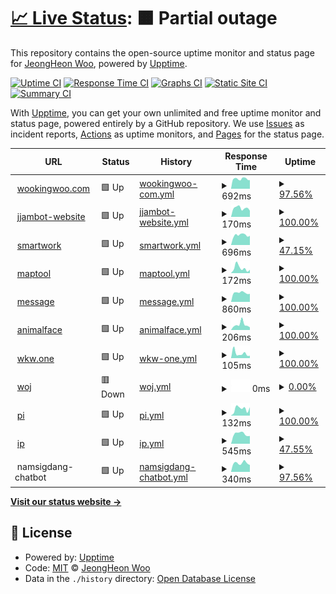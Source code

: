 # [📈 Live Status](https://status.wookingwoo.com): <!--live status--> **🟧 Partial outage**

This repository contains the open-source uptime monitor and status page for [JeongHeon Woo](https://wookingwoo.com), powered by [Upptime](https://github.com/upptime/upptime).

[![Uptime CI](https://github.com/wookingwoo/upptime/workflows/Uptime%20CI/badge.svg)](https://github.com/wookingwoo/upptime/actions?query=workflow%3A%22Uptime+CI%22)
[![Response Time CI](https://github.com/wookingwoo/upptime/workflows/Response%20Time%20CI/badge.svg)](https://github.com/wookingwoo/upptime/actions?query=workflow%3A%22Response+Time+CI%22)
[![Graphs CI](https://github.com/wookingwoo/upptime/workflows/Graphs%20CI/badge.svg)](https://github.com/wookingwoo/upptime/actions?query=workflow%3A%22Graphs+CI%22)
[![Static Site CI](https://github.com/wookingwoo/upptime/workflows/Static%20Site%20CI/badge.svg)](https://github.com/wookingwoo/upptime/actions?query=workflow%3A%22Static+Site+CI%22)
[![Summary CI](https://github.com/wookingwoo/upptime/workflows/Summary%20CI/badge.svg)](https://github.com/wookingwoo/upptime/actions?query=workflow%3A%22Summary+CI%22)

With [Upptime](https://upptime.js.org), you can get your own unlimited and free uptime monitor and status page, powered entirely by a GitHub repository. We use [Issues](https://github.com/wookingwoo/upptime/issues) as incident reports, [Actions](https://github.com/wookingwoo/upptime/actions) as uptime monitors, and [Pages](https://status.wookingwoo.com) for the status page.

<!--start: status pages-->
<!-- This summary is generated by Upptime (https://github.com/upptime/upptime) -->
<!-- Do not edit this manually, your changes will be overwritten -->
<!-- prettier-ignore -->
| URL | Status | History | Response Time | Uptime |
| --- | ------ | ------- | ------------- | ------ |
| <img alt="" src="https://icons.duckduckgo.com/ip3/wookingwoo.com.ico" height="13"> [wookingwoo.com](https://wookingwoo.com) | 🟩 Up | [wookingwoo-com.yml](https://github.com/wookingwoo/upptime/commits/HEAD/history/wookingwoo-com.yml) | <details><summary><img alt="Response time graph" src="./graphs/wookingwoo-com/response-time-week.png" height="20"> 692ms</summary><br><a href="https://status.wookingwoo.com/history/wookingwoo-com"><img alt="Response time 760" src="https://img.shields.io/endpoint?url=https%3A%2F%2Fraw.githubusercontent.com%2Fwookingwoo%2Fupptime%2FHEAD%2Fapi%2Fwookingwoo-com%2Fresponse-time.json"></a><br><a href="https://status.wookingwoo.com/history/wookingwoo-com"><img alt="24-hour response time 610" src="https://img.shields.io/endpoint?url=https%3A%2F%2Fraw.githubusercontent.com%2Fwookingwoo%2Fupptime%2FHEAD%2Fapi%2Fwookingwoo-com%2Fresponse-time-day.json"></a><br><a href="https://status.wookingwoo.com/history/wookingwoo-com"><img alt="7-day response time 692" src="https://img.shields.io/endpoint?url=https%3A%2F%2Fraw.githubusercontent.com%2Fwookingwoo%2Fupptime%2FHEAD%2Fapi%2Fwookingwoo-com%2Fresponse-time-week.json"></a><br><a href="https://status.wookingwoo.com/history/wookingwoo-com"><img alt="30-day response time 818" src="https://img.shields.io/endpoint?url=https%3A%2F%2Fraw.githubusercontent.com%2Fwookingwoo%2Fupptime%2FHEAD%2Fapi%2Fwookingwoo-com%2Fresponse-time-month.json"></a><br><a href="https://status.wookingwoo.com/history/wookingwoo-com"><img alt="1-year response time 758" src="https://img.shields.io/endpoint?url=https%3A%2F%2Fraw.githubusercontent.com%2Fwookingwoo%2Fupptime%2FHEAD%2Fapi%2Fwookingwoo-com%2Fresponse-time-year.json"></a></details> | <details><summary><a href="https://status.wookingwoo.com/history/wookingwoo-com">97.56%</a></summary><a href="https://status.wookingwoo.com/history/wookingwoo-com"><img alt="All-time uptime 99.16%" src="https://img.shields.io/endpoint?url=https%3A%2F%2Fraw.githubusercontent.com%2Fwookingwoo%2Fupptime%2FHEAD%2Fapi%2Fwookingwoo-com%2Fuptime.json"></a><br><a href="https://status.wookingwoo.com/history/wookingwoo-com"><img alt="24-hour uptime 100.00%" src="https://img.shields.io/endpoint?url=https%3A%2F%2Fraw.githubusercontent.com%2Fwookingwoo%2Fupptime%2FHEAD%2Fapi%2Fwookingwoo-com%2Fuptime-day.json"></a><br><a href="https://status.wookingwoo.com/history/wookingwoo-com"><img alt="7-day uptime 97.56%" src="https://img.shields.io/endpoint?url=https%3A%2F%2Fraw.githubusercontent.com%2Fwookingwoo%2Fupptime%2FHEAD%2Fapi%2Fwookingwoo-com%2Fuptime-week.json"></a><br><a href="https://status.wookingwoo.com/history/wookingwoo-com"><img alt="30-day uptime 89.84%" src="https://img.shields.io/endpoint?url=https%3A%2F%2Fraw.githubusercontent.com%2Fwookingwoo%2Fupptime%2FHEAD%2Fapi%2Fwookingwoo-com%2Fuptime-month.json"></a><br><a href="https://status.wookingwoo.com/history/wookingwoo-com"><img alt="1-year uptime 99.14%" src="https://img.shields.io/endpoint?url=https%3A%2F%2Fraw.githubusercontent.com%2Fwookingwoo%2Fupptime%2FHEAD%2Fapi%2Fwookingwoo-com%2Fuptime-year.json"></a></details>
| <img alt="" src="https://icons.duckduckgo.com/ip3/jjambot.wookingwoo.com.ico" height="13"> [jjambot-website](https://jjambot.wookingwoo.com) | 🟩 Up | [jjambot-website.yml](https://github.com/wookingwoo/upptime/commits/HEAD/history/jjambot-website.yml) | <details><summary><img alt="Response time graph" src="./graphs/jjambot-website/response-time-week.png" height="20"> 170ms</summary><br><a href="https://status.wookingwoo.com/history/jjambot-website"><img alt="Response time 209" src="https://img.shields.io/endpoint?url=https%3A%2F%2Fraw.githubusercontent.com%2Fwookingwoo%2Fupptime%2FHEAD%2Fapi%2Fjjambot-website%2Fresponse-time.json"></a><br><a href="https://status.wookingwoo.com/history/jjambot-website"><img alt="24-hour response time 121" src="https://img.shields.io/endpoint?url=https%3A%2F%2Fraw.githubusercontent.com%2Fwookingwoo%2Fupptime%2FHEAD%2Fapi%2Fjjambot-website%2Fresponse-time-day.json"></a><br><a href="https://status.wookingwoo.com/history/jjambot-website"><img alt="7-day response time 170" src="https://img.shields.io/endpoint?url=https%3A%2F%2Fraw.githubusercontent.com%2Fwookingwoo%2Fupptime%2FHEAD%2Fapi%2Fjjambot-website%2Fresponse-time-week.json"></a><br><a href="https://status.wookingwoo.com/history/jjambot-website"><img alt="30-day response time 179" src="https://img.shields.io/endpoint?url=https%3A%2F%2Fraw.githubusercontent.com%2Fwookingwoo%2Fupptime%2FHEAD%2Fapi%2Fjjambot-website%2Fresponse-time-month.json"></a><br><a href="https://status.wookingwoo.com/history/jjambot-website"><img alt="1-year response time 202" src="https://img.shields.io/endpoint?url=https%3A%2F%2Fraw.githubusercontent.com%2Fwookingwoo%2Fupptime%2FHEAD%2Fapi%2Fjjambot-website%2Fresponse-time-year.json"></a></details> | <details><summary><a href="https://status.wookingwoo.com/history/jjambot-website">100.00%</a></summary><a href="https://status.wookingwoo.com/history/jjambot-website"><img alt="All-time uptime 99.99%" src="https://img.shields.io/endpoint?url=https%3A%2F%2Fraw.githubusercontent.com%2Fwookingwoo%2Fupptime%2FHEAD%2Fapi%2Fjjambot-website%2Fuptime.json"></a><br><a href="https://status.wookingwoo.com/history/jjambot-website"><img alt="24-hour uptime 100.00%" src="https://img.shields.io/endpoint?url=https%3A%2F%2Fraw.githubusercontent.com%2Fwookingwoo%2Fupptime%2FHEAD%2Fapi%2Fjjambot-website%2Fuptime-day.json"></a><br><a href="https://status.wookingwoo.com/history/jjambot-website"><img alt="7-day uptime 100.00%" src="https://img.shields.io/endpoint?url=https%3A%2F%2Fraw.githubusercontent.com%2Fwookingwoo%2Fupptime%2FHEAD%2Fapi%2Fjjambot-website%2Fuptime-week.json"></a><br><a href="https://status.wookingwoo.com/history/jjambot-website"><img alt="30-day uptime 100.00%" src="https://img.shields.io/endpoint?url=https%3A%2F%2Fraw.githubusercontent.com%2Fwookingwoo%2Fupptime%2FHEAD%2Fapi%2Fjjambot-website%2Fuptime-month.json"></a><br><a href="https://status.wookingwoo.com/history/jjambot-website"><img alt="1-year uptime 100.00%" src="https://img.shields.io/endpoint?url=https%3A%2F%2Fraw.githubusercontent.com%2Fwookingwoo%2Fupptime%2FHEAD%2Fapi%2Fjjambot-website%2Fuptime-year.json"></a></details>
| <img alt="" src="https://icons.duckduckgo.com/ip3/smartwork.wookingwoo.com.ico" height="13"> [smartwork](https://smartwork.wookingwoo.com) | 🟩 Up | [smartwork.yml](https://github.com/wookingwoo/upptime/commits/HEAD/history/smartwork.yml) | <details><summary><img alt="Response time graph" src="./graphs/smartwork/response-time-week.png" height="20"> 696ms</summary><br><a href="https://status.wookingwoo.com/history/smartwork"><img alt="Response time 836" src="https://img.shields.io/endpoint?url=https%3A%2F%2Fraw.githubusercontent.com%2Fwookingwoo%2Fupptime%2FHEAD%2Fapi%2Fsmartwork%2Fresponse-time.json"></a><br><a href="https://status.wookingwoo.com/history/smartwork"><img alt="24-hour response time 650" src="https://img.shields.io/endpoint?url=https%3A%2F%2Fraw.githubusercontent.com%2Fwookingwoo%2Fupptime%2FHEAD%2Fapi%2Fsmartwork%2Fresponse-time-day.json"></a><br><a href="https://status.wookingwoo.com/history/smartwork"><img alt="7-day response time 696" src="https://img.shields.io/endpoint?url=https%3A%2F%2Fraw.githubusercontent.com%2Fwookingwoo%2Fupptime%2FHEAD%2Fapi%2Fsmartwork%2Fresponse-time-week.json"></a><br><a href="https://status.wookingwoo.com/history/smartwork"><img alt="30-day response time 723" src="https://img.shields.io/endpoint?url=https%3A%2F%2Fraw.githubusercontent.com%2Fwookingwoo%2Fupptime%2FHEAD%2Fapi%2Fsmartwork%2Fresponse-time-month.json"></a><br><a href="https://status.wookingwoo.com/history/smartwork"><img alt="1-year response time 828" src="https://img.shields.io/endpoint?url=https%3A%2F%2Fraw.githubusercontent.com%2Fwookingwoo%2Fupptime%2FHEAD%2Fapi%2Fsmartwork%2Fresponse-time-year.json"></a></details> | <details><summary><a href="https://status.wookingwoo.com/history/smartwork">47.15%</a></summary><a href="https://status.wookingwoo.com/history/smartwork"><img alt="All-time uptime 99.26%" src="https://img.shields.io/endpoint?url=https%3A%2F%2Fraw.githubusercontent.com%2Fwookingwoo%2Fupptime%2FHEAD%2Fapi%2Fsmartwork%2Fuptime.json"></a><br><a href="https://status.wookingwoo.com/history/smartwork"><img alt="24-hour uptime 100.00%" src="https://img.shields.io/endpoint?url=https%3A%2F%2Fraw.githubusercontent.com%2Fwookingwoo%2Fupptime%2FHEAD%2Fapi%2Fsmartwork%2Fuptime-day.json"></a><br><a href="https://status.wookingwoo.com/history/smartwork"><img alt="7-day uptime 47.15%" src="https://img.shields.io/endpoint?url=https%3A%2F%2Fraw.githubusercontent.com%2Fwookingwoo%2Fupptime%2FHEAD%2Fapi%2Fsmartwork%2Fuptime-week.json"></a><br><a href="https://status.wookingwoo.com/history/smartwork"><img alt="30-day uptime 76.50%" src="https://img.shields.io/endpoint?url=https%3A%2F%2Fraw.githubusercontent.com%2Fwookingwoo%2Fupptime%2FHEAD%2Fapi%2Fsmartwork%2Fuptime-month.json"></a><br><a href="https://status.wookingwoo.com/history/smartwork"><img alt="1-year uptime 98.03%" src="https://img.shields.io/endpoint?url=https%3A%2F%2Fraw.githubusercontent.com%2Fwookingwoo%2Fupptime%2FHEAD%2Fapi%2Fsmartwork%2Fuptime-year.json"></a></details>
| <img alt="" src="https://icons.duckduckgo.com/ip3/maptool.wookingwoo.com.ico" height="13"> [maptool](https://maptool.wookingwoo.com) | 🟩 Up | [maptool.yml](https://github.com/wookingwoo/upptime/commits/HEAD/history/maptool.yml) | <details><summary><img alt="Response time graph" src="./graphs/maptool/response-time-week.png" height="20"> 172ms</summary><br><a href="https://status.wookingwoo.com/history/maptool"><img alt="Response time 217" src="https://img.shields.io/endpoint?url=https%3A%2F%2Fraw.githubusercontent.com%2Fwookingwoo%2Fupptime%2FHEAD%2Fapi%2Fmaptool%2Fresponse-time.json"></a><br><a href="https://status.wookingwoo.com/history/maptool"><img alt="24-hour response time 113" src="https://img.shields.io/endpoint?url=https%3A%2F%2Fraw.githubusercontent.com%2Fwookingwoo%2Fupptime%2FHEAD%2Fapi%2Fmaptool%2Fresponse-time-day.json"></a><br><a href="https://status.wookingwoo.com/history/maptool"><img alt="7-day response time 172" src="https://img.shields.io/endpoint?url=https%3A%2F%2Fraw.githubusercontent.com%2Fwookingwoo%2Fupptime%2FHEAD%2Fapi%2Fmaptool%2Fresponse-time-week.json"></a><br><a href="https://status.wookingwoo.com/history/maptool"><img alt="30-day response time 167" src="https://img.shields.io/endpoint?url=https%3A%2F%2Fraw.githubusercontent.com%2Fwookingwoo%2Fupptime%2FHEAD%2Fapi%2Fmaptool%2Fresponse-time-month.json"></a><br><a href="https://status.wookingwoo.com/history/maptool"><img alt="1-year response time 192" src="https://img.shields.io/endpoint?url=https%3A%2F%2Fraw.githubusercontent.com%2Fwookingwoo%2Fupptime%2FHEAD%2Fapi%2Fmaptool%2Fresponse-time-year.json"></a></details> | <details><summary><a href="https://status.wookingwoo.com/history/maptool">100.00%</a></summary><a href="https://status.wookingwoo.com/history/maptool"><img alt="All-time uptime 99.98%" src="https://img.shields.io/endpoint?url=https%3A%2F%2Fraw.githubusercontent.com%2Fwookingwoo%2Fupptime%2FHEAD%2Fapi%2Fmaptool%2Fuptime.json"></a><br><a href="https://status.wookingwoo.com/history/maptool"><img alt="24-hour uptime 100.00%" src="https://img.shields.io/endpoint?url=https%3A%2F%2Fraw.githubusercontent.com%2Fwookingwoo%2Fupptime%2FHEAD%2Fapi%2Fmaptool%2Fuptime-day.json"></a><br><a href="https://status.wookingwoo.com/history/maptool"><img alt="7-day uptime 100.00%" src="https://img.shields.io/endpoint?url=https%3A%2F%2Fraw.githubusercontent.com%2Fwookingwoo%2Fupptime%2FHEAD%2Fapi%2Fmaptool%2Fuptime-week.json"></a><br><a href="https://status.wookingwoo.com/history/maptool"><img alt="30-day uptime 100.00%" src="https://img.shields.io/endpoint?url=https%3A%2F%2Fraw.githubusercontent.com%2Fwookingwoo%2Fupptime%2FHEAD%2Fapi%2Fmaptool%2Fuptime-month.json"></a><br><a href="https://status.wookingwoo.com/history/maptool"><img alt="1-year uptime 100.00%" src="https://img.shields.io/endpoint?url=https%3A%2F%2Fraw.githubusercontent.com%2Fwookingwoo%2Fupptime%2FHEAD%2Fapi%2Fmaptool%2Fuptime-year.json"></a></details>
| <img alt="" src="https://icons.duckduckgo.com/ip3/msg.wookingwoo.com.ico" height="13"> [message](https://msg.wookingwoo.com/oauth2/login?message=%EB%A1%9C%EA%B7%B8%EC%9D%B8%EC%9D%B4%20%ED%95%84%EC%9A%94%ED%95%A9%EB%8B%88%EB%8B%A4&returnUrl=http%3A%2F%2Fmsg.wookingwoo.com%2Fdashboard) | 🟩 Up | [message.yml](https://github.com/wookingwoo/upptime/commits/HEAD/history/message.yml) | <details><summary><img alt="Response time graph" src="./graphs/message/response-time-week.png" height="20"> 860ms</summary><br><a href="https://status.wookingwoo.com/history/message"><img alt="Response time 993" src="https://img.shields.io/endpoint?url=https%3A%2F%2Fraw.githubusercontent.com%2Fwookingwoo%2Fupptime%2FHEAD%2Fapi%2Fmessage%2Fresponse-time.json"></a><br><a href="https://status.wookingwoo.com/history/message"><img alt="24-hour response time 751" src="https://img.shields.io/endpoint?url=https%3A%2F%2Fraw.githubusercontent.com%2Fwookingwoo%2Fupptime%2FHEAD%2Fapi%2Fmessage%2Fresponse-time-day.json"></a><br><a href="https://status.wookingwoo.com/history/message"><img alt="7-day response time 860" src="https://img.shields.io/endpoint?url=https%3A%2F%2Fraw.githubusercontent.com%2Fwookingwoo%2Fupptime%2FHEAD%2Fapi%2Fmessage%2Fresponse-time-week.json"></a><br><a href="https://status.wookingwoo.com/history/message"><img alt="30-day response time 946" src="https://img.shields.io/endpoint?url=https%3A%2F%2Fraw.githubusercontent.com%2Fwookingwoo%2Fupptime%2FHEAD%2Fapi%2Fmessage%2Fresponse-time-month.json"></a><br><a href="https://status.wookingwoo.com/history/message"><img alt="1-year response time 999" src="https://img.shields.io/endpoint?url=https%3A%2F%2Fraw.githubusercontent.com%2Fwookingwoo%2Fupptime%2FHEAD%2Fapi%2Fmessage%2Fresponse-time-year.json"></a></details> | <details><summary><a href="https://status.wookingwoo.com/history/message">100.00%</a></summary><a href="https://status.wookingwoo.com/history/message"><img alt="All-time uptime 99.97%" src="https://img.shields.io/endpoint?url=https%3A%2F%2Fraw.githubusercontent.com%2Fwookingwoo%2Fupptime%2FHEAD%2Fapi%2Fmessage%2Fuptime.json"></a><br><a href="https://status.wookingwoo.com/history/message"><img alt="24-hour uptime 100.00%" src="https://img.shields.io/endpoint?url=https%3A%2F%2Fraw.githubusercontent.com%2Fwookingwoo%2Fupptime%2FHEAD%2Fapi%2Fmessage%2Fuptime-day.json"></a><br><a href="https://status.wookingwoo.com/history/message"><img alt="7-day uptime 100.00%" src="https://img.shields.io/endpoint?url=https%3A%2F%2Fraw.githubusercontent.com%2Fwookingwoo%2Fupptime%2FHEAD%2Fapi%2Fmessage%2Fuptime-week.json"></a><br><a href="https://status.wookingwoo.com/history/message"><img alt="30-day uptime 100.00%" src="https://img.shields.io/endpoint?url=https%3A%2F%2Fraw.githubusercontent.com%2Fwookingwoo%2Fupptime%2FHEAD%2Fapi%2Fmessage%2Fuptime-month.json"></a><br><a href="https://status.wookingwoo.com/history/message"><img alt="1-year uptime 100.00%" src="https://img.shields.io/endpoint?url=https%3A%2F%2Fraw.githubusercontent.com%2Fwookingwoo%2Fupptime%2FHEAD%2Fapi%2Fmessage%2Fuptime-year.json"></a></details>
| <img alt="" src="https://icons.duckduckgo.com/ip3/animalface.wookingwoo.com.ico" height="13"> [animalface](https://animalface.wookingwoo.com) | 🟩 Up | [animalface.yml](https://github.com/wookingwoo/upptime/commits/HEAD/history/animalface.yml) | <details><summary><img alt="Response time graph" src="./graphs/animalface/response-time-week.png" height="20"> 206ms</summary><br><a href="https://status.wookingwoo.com/history/animalface"><img alt="Response time 195" src="https://img.shields.io/endpoint?url=https%3A%2F%2Fraw.githubusercontent.com%2Fwookingwoo%2Fupptime%2FHEAD%2Fapi%2Fanimalface%2Fresponse-time.json"></a><br><a href="https://status.wookingwoo.com/history/animalface"><img alt="24-hour response time 100" src="https://img.shields.io/endpoint?url=https%3A%2F%2Fraw.githubusercontent.com%2Fwookingwoo%2Fupptime%2FHEAD%2Fapi%2Fanimalface%2Fresponse-time-day.json"></a><br><a href="https://status.wookingwoo.com/history/animalface"><img alt="7-day response time 206" src="https://img.shields.io/endpoint?url=https%3A%2F%2Fraw.githubusercontent.com%2Fwookingwoo%2Fupptime%2FHEAD%2Fapi%2Fanimalface%2Fresponse-time-week.json"></a><br><a href="https://status.wookingwoo.com/history/animalface"><img alt="30-day response time 172" src="https://img.shields.io/endpoint?url=https%3A%2F%2Fraw.githubusercontent.com%2Fwookingwoo%2Fupptime%2FHEAD%2Fapi%2Fanimalface%2Fresponse-time-month.json"></a><br><a href="https://status.wookingwoo.com/history/animalface"><img alt="1-year response time 179" src="https://img.shields.io/endpoint?url=https%3A%2F%2Fraw.githubusercontent.com%2Fwookingwoo%2Fupptime%2FHEAD%2Fapi%2Fanimalface%2Fresponse-time-year.json"></a></details> | <details><summary><a href="https://status.wookingwoo.com/history/animalface">100.00%</a></summary><a href="https://status.wookingwoo.com/history/animalface"><img alt="All-time uptime 99.98%" src="https://img.shields.io/endpoint?url=https%3A%2F%2Fraw.githubusercontent.com%2Fwookingwoo%2Fupptime%2FHEAD%2Fapi%2Fanimalface%2Fuptime.json"></a><br><a href="https://status.wookingwoo.com/history/animalface"><img alt="24-hour uptime 100.00%" src="https://img.shields.io/endpoint?url=https%3A%2F%2Fraw.githubusercontent.com%2Fwookingwoo%2Fupptime%2FHEAD%2Fapi%2Fanimalface%2Fuptime-day.json"></a><br><a href="https://status.wookingwoo.com/history/animalface"><img alt="7-day uptime 100.00%" src="https://img.shields.io/endpoint?url=https%3A%2F%2Fraw.githubusercontent.com%2Fwookingwoo%2Fupptime%2FHEAD%2Fapi%2Fanimalface%2Fuptime-week.json"></a><br><a href="https://status.wookingwoo.com/history/animalface"><img alt="30-day uptime 100.00%" src="https://img.shields.io/endpoint?url=https%3A%2F%2Fraw.githubusercontent.com%2Fwookingwoo%2Fupptime%2FHEAD%2Fapi%2Fanimalface%2Fuptime-month.json"></a><br><a href="https://status.wookingwoo.com/history/animalface"><img alt="1-year uptime 100.00%" src="https://img.shields.io/endpoint?url=https%3A%2F%2Fraw.githubusercontent.com%2Fwookingwoo%2Fupptime%2FHEAD%2Fapi%2Fanimalface%2Fuptime-year.json"></a></details>
| <img alt="" src="https://icons.duckduckgo.com/ip3/wkw.one.ico" height="13"> [wkw.one](https://wkw.one) | 🟩 Up | [wkw-one.yml](https://github.com/wookingwoo/upptime/commits/HEAD/history/wkw-one.yml) | <details><summary><img alt="Response time graph" src="./graphs/wkw-one/response-time-week.png" height="20"> 105ms</summary><br><a href="https://status.wookingwoo.com/history/wkw-one"><img alt="Response time 128" src="https://img.shields.io/endpoint?url=https%3A%2F%2Fraw.githubusercontent.com%2Fwookingwoo%2Fupptime%2FHEAD%2Fapi%2Fwkw-one%2Fresponse-time.json"></a><br><a href="https://status.wookingwoo.com/history/wkw-one"><img alt="24-hour response time 53" src="https://img.shields.io/endpoint?url=https%3A%2F%2Fraw.githubusercontent.com%2Fwookingwoo%2Fupptime%2FHEAD%2Fapi%2Fwkw-one%2Fresponse-time-day.json"></a><br><a href="https://status.wookingwoo.com/history/wkw-one"><img alt="7-day response time 105" src="https://img.shields.io/endpoint?url=https%3A%2F%2Fraw.githubusercontent.com%2Fwookingwoo%2Fupptime%2FHEAD%2Fapi%2Fwkw-one%2Fresponse-time-week.json"></a><br><a href="https://status.wookingwoo.com/history/wkw-one"><img alt="30-day response time 112" src="https://img.shields.io/endpoint?url=https%3A%2F%2Fraw.githubusercontent.com%2Fwookingwoo%2Fupptime%2FHEAD%2Fapi%2Fwkw-one%2Fresponse-time-month.json"></a><br><a href="https://status.wookingwoo.com/history/wkw-one"><img alt="1-year response time 122" src="https://img.shields.io/endpoint?url=https%3A%2F%2Fraw.githubusercontent.com%2Fwookingwoo%2Fupptime%2FHEAD%2Fapi%2Fwkw-one%2Fresponse-time-year.json"></a></details> | <details><summary><a href="https://status.wookingwoo.com/history/wkw-one">100.00%</a></summary><a href="https://status.wookingwoo.com/history/wkw-one"><img alt="All-time uptime 99.99%" src="https://img.shields.io/endpoint?url=https%3A%2F%2Fraw.githubusercontent.com%2Fwookingwoo%2Fupptime%2FHEAD%2Fapi%2Fwkw-one%2Fuptime.json"></a><br><a href="https://status.wookingwoo.com/history/wkw-one"><img alt="24-hour uptime 100.00%" src="https://img.shields.io/endpoint?url=https%3A%2F%2Fraw.githubusercontent.com%2Fwookingwoo%2Fupptime%2FHEAD%2Fapi%2Fwkw-one%2Fuptime-day.json"></a><br><a href="https://status.wookingwoo.com/history/wkw-one"><img alt="7-day uptime 100.00%" src="https://img.shields.io/endpoint?url=https%3A%2F%2Fraw.githubusercontent.com%2Fwookingwoo%2Fupptime%2FHEAD%2Fapi%2Fwkw-one%2Fuptime-week.json"></a><br><a href="https://status.wookingwoo.com/history/wkw-one"><img alt="30-day uptime 100.00%" src="https://img.shields.io/endpoint?url=https%3A%2F%2Fraw.githubusercontent.com%2Fwookingwoo%2Fupptime%2FHEAD%2Fapi%2Fwkw-one%2Fuptime-month.json"></a><br><a href="https://status.wookingwoo.com/history/wkw-one"><img alt="1-year uptime 99.99%" src="https://img.shields.io/endpoint?url=https%3A%2F%2Fraw.githubusercontent.com%2Fwookingwoo%2Fupptime%2FHEAD%2Fapi%2Fwkw-one%2Fuptime-year.json"></a></details>
| <img alt="" src="https://icons.duckduckgo.com/ip3/woj.wookingwoo.com.ico" height="13"> [woj](http://woj.wookingwoo.com/) | 🟥 Down | [woj.yml](https://github.com/wookingwoo/upptime/commits/HEAD/history/woj.yml) | <details><summary><img alt="Response time graph" src="./graphs/woj/response-time-week.png" height="20"> 0ms</summary><br><a href="https://status.wookingwoo.com/history/woj"><img alt="Response time 380" src="https://img.shields.io/endpoint?url=https%3A%2F%2Fraw.githubusercontent.com%2Fwookingwoo%2Fupptime%2FHEAD%2Fapi%2Fwoj%2Fresponse-time.json"></a><br><a href="https://status.wookingwoo.com/history/woj"><img alt="24-hour response time 0" src="https://img.shields.io/endpoint?url=https%3A%2F%2Fraw.githubusercontent.com%2Fwookingwoo%2Fupptime%2FHEAD%2Fapi%2Fwoj%2Fresponse-time-day.json"></a><br><a href="https://status.wookingwoo.com/history/woj"><img alt="7-day response time 0" src="https://img.shields.io/endpoint?url=https%3A%2F%2Fraw.githubusercontent.com%2Fwookingwoo%2Fupptime%2FHEAD%2Fapi%2Fwoj%2Fresponse-time-week.json"></a><br><a href="https://status.wookingwoo.com/history/woj"><img alt="30-day response time 0" src="https://img.shields.io/endpoint?url=https%3A%2F%2Fraw.githubusercontent.com%2Fwookingwoo%2Fupptime%2FHEAD%2Fapi%2Fwoj%2Fresponse-time-month.json"></a><br><a href="https://status.wookingwoo.com/history/woj"><img alt="1-year response time 413" src="https://img.shields.io/endpoint?url=https%3A%2F%2Fraw.githubusercontent.com%2Fwookingwoo%2Fupptime%2FHEAD%2Fapi%2Fwoj%2Fresponse-time-year.json"></a></details> | <details><summary><a href="https://status.wookingwoo.com/history/woj">0.00%</a></summary><a href="https://status.wookingwoo.com/history/woj"><img alt="All-time uptime 0.16%" src="https://img.shields.io/endpoint?url=https%3A%2F%2Fraw.githubusercontent.com%2Fwookingwoo%2Fupptime%2FHEAD%2Fapi%2Fwoj%2Fuptime.json"></a><br><a href="https://status.wookingwoo.com/history/woj"><img alt="24-hour uptime 0.00%" src="https://img.shields.io/endpoint?url=https%3A%2F%2Fraw.githubusercontent.com%2Fwookingwoo%2Fupptime%2FHEAD%2Fapi%2Fwoj%2Fuptime-day.json"></a><br><a href="https://status.wookingwoo.com/history/woj"><img alt="7-day uptime 0.00%" src="https://img.shields.io/endpoint?url=https%3A%2F%2Fraw.githubusercontent.com%2Fwookingwoo%2Fupptime%2FHEAD%2Fapi%2Fwoj%2Fuptime-week.json"></a><br><a href="https://status.wookingwoo.com/history/woj"><img alt="30-day uptime 1.38%" src="https://img.shields.io/endpoint?url=https%3A%2F%2Fraw.githubusercontent.com%2Fwookingwoo%2Fupptime%2FHEAD%2Fapi%2Fwoj%2Fuptime-month.json"></a><br><a href="https://status.wookingwoo.com/history/woj"><img alt="1-year uptime 0.00%" src="https://img.shields.io/endpoint?url=https%3A%2F%2Fraw.githubusercontent.com%2Fwookingwoo%2Fupptime%2FHEAD%2Fapi%2Fwoj%2Fuptime-year.json"></a></details>
| <img alt="" src="https://icons.duckduckgo.com/ip3/pi.wookingwoo.com.ico" height="13"> [pi](https://pi.wookingwoo.com/) | 🟩 Up | [pi.yml](https://github.com/wookingwoo/upptime/commits/HEAD/history/pi.yml) | <details><summary><img alt="Response time graph" src="./graphs/pi/response-time-week.png" height="20"> 132ms</summary><br><a href="https://status.wookingwoo.com/history/pi"><img alt="Response time 184" src="https://img.shields.io/endpoint?url=https%3A%2F%2Fraw.githubusercontent.com%2Fwookingwoo%2Fupptime%2FHEAD%2Fapi%2Fpi%2Fresponse-time.json"></a><br><a href="https://status.wookingwoo.com/history/pi"><img alt="24-hour response time 162" src="https://img.shields.io/endpoint?url=https%3A%2F%2Fraw.githubusercontent.com%2Fwookingwoo%2Fupptime%2FHEAD%2Fapi%2Fpi%2Fresponse-time-day.json"></a><br><a href="https://status.wookingwoo.com/history/pi"><img alt="7-day response time 132" src="https://img.shields.io/endpoint?url=https%3A%2F%2Fraw.githubusercontent.com%2Fwookingwoo%2Fupptime%2FHEAD%2Fapi%2Fpi%2Fresponse-time-week.json"></a><br><a href="https://status.wookingwoo.com/history/pi"><img alt="30-day response time 172" src="https://img.shields.io/endpoint?url=https%3A%2F%2Fraw.githubusercontent.com%2Fwookingwoo%2Fupptime%2FHEAD%2Fapi%2Fpi%2Fresponse-time-month.json"></a><br><a href="https://status.wookingwoo.com/history/pi"><img alt="1-year response time 175" src="https://img.shields.io/endpoint?url=https%3A%2F%2Fraw.githubusercontent.com%2Fwookingwoo%2Fupptime%2FHEAD%2Fapi%2Fpi%2Fresponse-time-year.json"></a></details> | <details><summary><a href="https://status.wookingwoo.com/history/pi">100.00%</a></summary><a href="https://status.wookingwoo.com/history/pi"><img alt="All-time uptime 100.00%" src="https://img.shields.io/endpoint?url=https%3A%2F%2Fraw.githubusercontent.com%2Fwookingwoo%2Fupptime%2FHEAD%2Fapi%2Fpi%2Fuptime.json"></a><br><a href="https://status.wookingwoo.com/history/pi"><img alt="24-hour uptime 100.00%" src="https://img.shields.io/endpoint?url=https%3A%2F%2Fraw.githubusercontent.com%2Fwookingwoo%2Fupptime%2FHEAD%2Fapi%2Fpi%2Fuptime-day.json"></a><br><a href="https://status.wookingwoo.com/history/pi"><img alt="7-day uptime 100.00%" src="https://img.shields.io/endpoint?url=https%3A%2F%2Fraw.githubusercontent.com%2Fwookingwoo%2Fupptime%2FHEAD%2Fapi%2Fpi%2Fuptime-week.json"></a><br><a href="https://status.wookingwoo.com/history/pi"><img alt="30-day uptime 100.00%" src="https://img.shields.io/endpoint?url=https%3A%2F%2Fraw.githubusercontent.com%2Fwookingwoo%2Fupptime%2FHEAD%2Fapi%2Fpi%2Fuptime-month.json"></a><br><a href="https://status.wookingwoo.com/history/pi"><img alt="1-year uptime 100.00%" src="https://img.shields.io/endpoint?url=https%3A%2F%2Fraw.githubusercontent.com%2Fwookingwoo%2Fupptime%2FHEAD%2Fapi%2Fpi%2Fuptime-year.json"></a></details>
| <img alt="" src="https://icons.duckduckgo.com/ip3/ip.wookingwoo.com.ico" height="13"> [ip](http://ip.wookingwoo.com/) | 🟩 Up | [ip.yml](https://github.com/wookingwoo/upptime/commits/HEAD/history/ip.yml) | <details><summary><img alt="Response time graph" src="./graphs/ip/response-time-week.png" height="20"> 545ms</summary><br><a href="https://status.wookingwoo.com/history/ip"><img alt="Response time 1003" src="https://img.shields.io/endpoint?url=https%3A%2F%2Fraw.githubusercontent.com%2Fwookingwoo%2Fupptime%2FHEAD%2Fapi%2Fip%2Fresponse-time.json"></a><br><a href="https://status.wookingwoo.com/history/ip"><img alt="24-hour response time 423" src="https://img.shields.io/endpoint?url=https%3A%2F%2Fraw.githubusercontent.com%2Fwookingwoo%2Fupptime%2FHEAD%2Fapi%2Fip%2Fresponse-time-day.json"></a><br><a href="https://status.wookingwoo.com/history/ip"><img alt="7-day response time 545" src="https://img.shields.io/endpoint?url=https%3A%2F%2Fraw.githubusercontent.com%2Fwookingwoo%2Fupptime%2FHEAD%2Fapi%2Fip%2Fresponse-time-week.json"></a><br><a href="https://status.wookingwoo.com/history/ip"><img alt="30-day response time 621" src="https://img.shields.io/endpoint?url=https%3A%2F%2Fraw.githubusercontent.com%2Fwookingwoo%2Fupptime%2FHEAD%2Fapi%2Fip%2Fresponse-time-month.json"></a><br><a href="https://status.wookingwoo.com/history/ip"><img alt="1-year response time 953" src="https://img.shields.io/endpoint?url=https%3A%2F%2Fraw.githubusercontent.com%2Fwookingwoo%2Fupptime%2FHEAD%2Fapi%2Fip%2Fresponse-time-year.json"></a></details> | <details><summary><a href="https://status.wookingwoo.com/history/ip">47.55%</a></summary><a href="https://status.wookingwoo.com/history/ip"><img alt="All-time uptime 98.92%" src="https://img.shields.io/endpoint?url=https%3A%2F%2Fraw.githubusercontent.com%2Fwookingwoo%2Fupptime%2FHEAD%2Fapi%2Fip%2Fuptime.json"></a><br><a href="https://status.wookingwoo.com/history/ip"><img alt="24-hour uptime 100.00%" src="https://img.shields.io/endpoint?url=https%3A%2F%2Fraw.githubusercontent.com%2Fwookingwoo%2Fupptime%2FHEAD%2Fapi%2Fip%2Fuptime-day.json"></a><br><a href="https://status.wookingwoo.com/history/ip"><img alt="7-day uptime 47.55%" src="https://img.shields.io/endpoint?url=https%3A%2F%2Fraw.githubusercontent.com%2Fwookingwoo%2Fupptime%2FHEAD%2Fapi%2Fip%2Fuptime-week.json"></a><br><a href="https://status.wookingwoo.com/history/ip"><img alt="30-day uptime 76.60%" src="https://img.shields.io/endpoint?url=https%3A%2F%2Fraw.githubusercontent.com%2Fwookingwoo%2Fupptime%2FHEAD%2Fapi%2Fip%2Fuptime-month.json"></a><br><a href="https://status.wookingwoo.com/history/ip"><img alt="1-year uptime 98.03%" src="https://img.shields.io/endpoint?url=https%3A%2F%2Fraw.githubusercontent.com%2Fwookingwoo%2Fupptime%2FHEAD%2Fapi%2Fip%2Fuptime-year.json"></a></details>
| <img alt="" src="https://icons.duckduckgo.com/ip3/null.ico" height="13"> namsigdang-chatbot | 🟩 Up | [namsigdang-chatbot.yml](https://github.com/wookingwoo/upptime/commits/HEAD/history/namsigdang-chatbot.yml) | <details><summary><img alt="Response time graph" src="./graphs/namsigdang-chatbot/response-time-week.png" height="20"> 340ms</summary><br><a href="https://status.wookingwoo.com/history/namsigdang-chatbot"><img alt="Response time 370" src="https://img.shields.io/endpoint?url=https%3A%2F%2Fraw.githubusercontent.com%2Fwookingwoo%2Fupptime%2FHEAD%2Fapi%2Fnamsigdang-chatbot%2Fresponse-time.json"></a><br><a href="https://status.wookingwoo.com/history/namsigdang-chatbot"><img alt="24-hour response time 274" src="https://img.shields.io/endpoint?url=https%3A%2F%2Fraw.githubusercontent.com%2Fwookingwoo%2Fupptime%2FHEAD%2Fapi%2Fnamsigdang-chatbot%2Fresponse-time-day.json"></a><br><a href="https://status.wookingwoo.com/history/namsigdang-chatbot"><img alt="7-day response time 340" src="https://img.shields.io/endpoint?url=https%3A%2F%2Fraw.githubusercontent.com%2Fwookingwoo%2Fupptime%2FHEAD%2Fapi%2Fnamsigdang-chatbot%2Fresponse-time-week.json"></a><br><a href="https://status.wookingwoo.com/history/namsigdang-chatbot"><img alt="30-day response time 364" src="https://img.shields.io/endpoint?url=https%3A%2F%2Fraw.githubusercontent.com%2Fwookingwoo%2Fupptime%2FHEAD%2Fapi%2Fnamsigdang-chatbot%2Fresponse-time-month.json"></a><br><a href="https://status.wookingwoo.com/history/namsigdang-chatbot"><img alt="1-year response time 370" src="https://img.shields.io/endpoint?url=https%3A%2F%2Fraw.githubusercontent.com%2Fwookingwoo%2Fupptime%2FHEAD%2Fapi%2Fnamsigdang-chatbot%2Fresponse-time-year.json"></a></details> | <details><summary><a href="https://status.wookingwoo.com/history/namsigdang-chatbot">97.56%</a></summary><a href="https://status.wookingwoo.com/history/namsigdang-chatbot"><img alt="All-time uptime 71.75%" src="https://img.shields.io/endpoint?url=https%3A%2F%2Fraw.githubusercontent.com%2Fwookingwoo%2Fupptime%2FHEAD%2Fapi%2Fnamsigdang-chatbot%2Fuptime.json"></a><br><a href="https://status.wookingwoo.com/history/namsigdang-chatbot"><img alt="24-hour uptime 100.00%" src="https://img.shields.io/endpoint?url=https%3A%2F%2Fraw.githubusercontent.com%2Fwookingwoo%2Fupptime%2FHEAD%2Fapi%2Fnamsigdang-chatbot%2Fuptime-day.json"></a><br><a href="https://status.wookingwoo.com/history/namsigdang-chatbot"><img alt="7-day uptime 97.56%" src="https://img.shields.io/endpoint?url=https%3A%2F%2Fraw.githubusercontent.com%2Fwookingwoo%2Fupptime%2FHEAD%2Fapi%2Fnamsigdang-chatbot%2Fuptime-week.json"></a><br><a href="https://status.wookingwoo.com/history/namsigdang-chatbot"><img alt="30-day uptime 96.19%" src="https://img.shields.io/endpoint?url=https%3A%2F%2Fraw.githubusercontent.com%2Fwookingwoo%2Fupptime%2FHEAD%2Fapi%2Fnamsigdang-chatbot%2Fuptime-month.json"></a><br><a href="https://status.wookingwoo.com/history/namsigdang-chatbot"><img alt="1-year uptime 99.67%" src="https://img.shields.io/endpoint?url=https%3A%2F%2Fraw.githubusercontent.com%2Fwookingwoo%2Fupptime%2FHEAD%2Fapi%2Fnamsigdang-chatbot%2Fuptime-year.json"></a></details>

<!--end: status pages-->

[**Visit our status website →**](https://status.wookingwoo.com)

## 📄 License

- Powered by: [Upptime](https://github.com/upptime/upptime)
- Code: [MIT](./LICENSE) © [JeongHeon Woo](https://wookingwoo.com)
- Data in the `./history` directory: [Open Database License](https://opendatacommons.org/licenses/odbl/1-0/)
